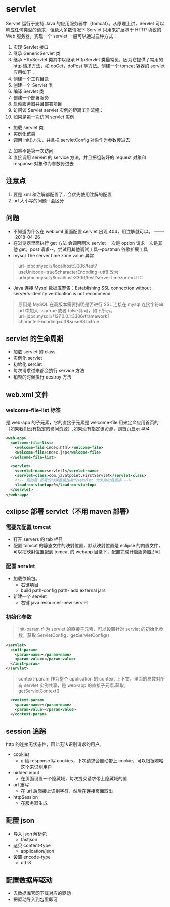 # servlet

Servlet 运行于支持 Java 的应用服务器中（tomcat）。从原理上讲，Servlet 可以响应任何类型的请求，但绝大多数情况下 Servlet 只用来扩展基于 HTTP 协议的 Web 服务器。实现一个 servlet 一般可以通过三种方式：

1.  实现 Servlet 接口
1.  继承 GenericServlet 类
1.  继承 HttpServlet 类其中以继承 HttpServlet 类最常见，因为它提供了常用的 http 请求方法，如 doGet，doPost 等方法。创建一个 tomcat 容器的 servlet 应用如下：
1.  创建一个工程目录
1.  创建一个 Servlet 类
1.  编译 Servlet 类
1.  创建一个部署服务
1.  启动服务器并且部署项目
1.  访问该 Servlet
    servlet 实例的距离工作流程：
1.  如果是第一次访问 servlet 实例

* 加载 servlet 类
* 实例化该类
* 调用 init()方法，并且把 servletConfig 对象作为参数传进去

2.  如果不是第一次访问
1.  直接调用 servlet 的 service 方法，并且把组装好的 request 对象和 response 对象作为参数传进去

## 注意点

1.  要是 xml 和注解都配置了，会优先使用注解的配置
2.  url 大小写的问题--会区分

## 问题

* 不知道为什么在 web.xml 里面配置 servlet 出现 404，用注解就可以。 ------2018-04-26
* 在浏览器里面执行 get 方法 会调用两次 servlet 一次是 option 请求一次是其他 get，post 请求--，尝试用其他调试工具--postman 谷歌扩展工具
* mysql The server time zone value 异常

> url=jdbc:mysql://localhost:3306/test?useUnicode=true$characterEncoding=utf8
> 改为
> url=jdbc:mysql://localhost:3306/test?serverTimezone=UTC

* Java 连接 Mysql 数据库警告：Establishing SSL connection without server's identity verification is not recommend

> 原因是 MySQL 在高版本需要指明是否进行 SSL
> 连接在 mysql 连接字符串 url 中加入 ssl=true 或者 false 即可，如下所示。
> url=jdbc:mysql://127.0.0.1:3306/framework?characterEncoding=utf8&useSSL=true

## servlet 的生命周期

* 加载 servlet 的 class
* 实例化 servlet
* 初始化 serclet
* 每次请求过来都会执行 service 方法
* 销毁的时候执行 destroy 方法

## web.xml 文件

### welcome-file-list 标签

是 web-app 的子元素，它的直接子元素是 welcome-file 用来定义应用首页的（如果我们没有指定的访问资源）,如果没有指定该资源，则首页显示 404

```xml
<web-app>
  <welcome-file-list>
    <welcome-file>index.html</welcome-file>
    <welcome-file>index.jsp</welcome-file>
  </welcome-file-list>

  <servlet>  
    <servlet-name>servlet1</servlet-name>  
    <servlet-class>com.javatpoint.FirstServlet</servlet-class>  
    <!-- 预加载 部署的时候直接加载的servlet 大小为加载顺序 -->
    <load-on-startup>0</load-on-startup>  
  </servlet>
</web-app>
```

## exlipse 部署 servlet（不用 maven 部署）

### 需要先配置 tomcat

* 打开 servers 的 tab 栏目
* 配置 tomcat 的静态文件的映射位置，默认映射位置是 eclipse 的内置文件，可以把映射位置配到 tomcat 的 webapp 目录下，配置完成开启服务器即可

### 配置 servlet

* 加载依赖包。
  * 右键项目
  * build path-config path- add external jars
* 新建一个 servlet
  * 右键 java resources-new servlet

### 初始化参数

> init-param 作为 servlet 的直接子元素，可以设置针对 servlet 的初始化参数，获取 ServletConfig，getServletConfig()

```xml
<servlet>
  <init-param>
    <param-name></param-name>
    <param-value></param-value>
  </init-param>
</servlet>
```

> context-param 作为整个 application 的 context 上下文，里面的参数对所有 servlet 实例共享，是 web-app 的直接子元素.获取，getServletContext()

```xml
  <context-param>
    <param-name></param-name>
    <param-value></param-value>
  </context-param>
```

## session 追踪

http 的连接无状态性，因此无法识别请求的用户。

* cookies
  * g 给 response 写 cookies，下次请求会自动带上 cookie，可以根据嗯哈这个来识别用户
* hidden input
  * 在页面设置一个隐藏域，每次提交请求带上隐藏域的值
* url 重写
  * 在 url 后面接上识别字符，然后在连接页面取出
* httpSession
  * 在服务器生成

## 配置 json

* 导入 json 解析包
  * fastjson
* 这只 content-type
  * application/json
* 设置 encode-type
  * utf-8

## 配置数据库驱动

* 去数据库官网下载对应的驱动
* 把驱动导入到包里即可
